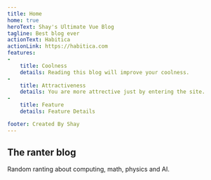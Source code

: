 ```yaml
---
title: Home
home: true
heroText: Shay's Ultimate Vue Blog
tagline: Best blog ever
actionText: Habitica
actionLink: https://habitica.com
features:
- 
    title: Coolness 
    details: Reading this blog will improve your coolness.
- 
    title: Attractiveness
    details: You are more attrective just by entering the site.
- 
    title: Feature
    details: Feature Details

footer: Created By Shay 
---
```


## The ranter blog
Random ranting about computing, math, physics and AI.
